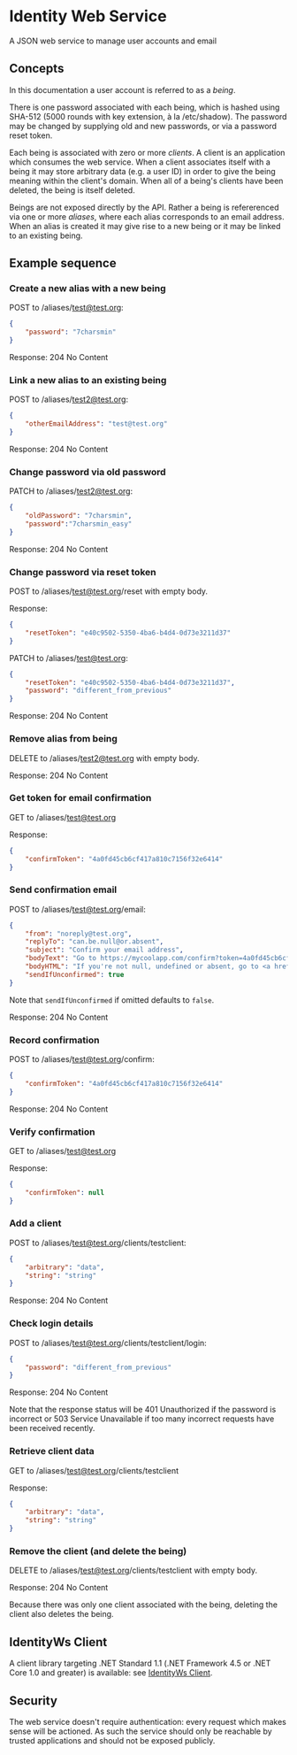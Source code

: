 # Identity Web Service
A JSON web service to manage user accounts and email

## Concepts
In this documentation a user account is referred to as a _being_.

There is one password associated with each being, which is hashed using SHA-512 (5000 rounds with
key extension, à la /etc/shadow). The password may be changed by supplying old and new passwords, or
via a password reset token.

Each being is associated with zero or more _clients_. A client is an application which consumes the
web service. When a client associates itself with a being it may store arbitrary data (e.g. a user
ID) in order to give the being meaning within the client's domain. When all of a being's clients
have been deleted, the being is itself deleted.

Beings are not exposed directly by the API. Rather a being is refererenced via one or more
_aliases_, where each alias corresponds to an email address. When an alias is created it may give
rise to a new being or it may be linked to an existing being.

## Example sequence
### Create a new alias with a new being
POST to /aliases/test@test.org:
```json
{
    "password": "7charsmin"
}
```

Response: 204 No Content

### Link a new alias to an existing being
POST to /aliases/test2@test.org:
```json
{
    "otherEmailAddress": "test@test.org"
}
```

Response: 204 No Content

### Change password via old password
PATCH to /aliases/test2@test.org:
```json
{
    "oldPassword": "7charsmin",
    "password":"7charsmin_easy"
}
```

Response: 204 No Content

### Change password via reset token
POST to /aliases/test@test.org/reset with empty body.

Response:
```json
{
    "resetToken": "e40c9502-5350-4ba6-b4d4-0d73e3211d37"
}
```

PATCH to /aliases/test@test.org:
```json
{
    "resetToken": "e40c9502-5350-4ba6-b4d4-0d73e3211d37",
    "password": "different_from_previous"
}
```

Response: 204 No Content

### Remove alias from being
DELETE to /aliases/test2@test.org with empty body.

Response: 204 No Content

### Get token for email confirmation
GET to /aliases/test@test.org

Response:
```json
{
    "confirmToken": "4a0fd45cb6cf417a810c7156f32e6414"
}
```

### Send confirmation email
POST to /aliases/test@test.org/email:
```json
{
    "from": "noreply@test.org",
    "replyTo": "can.be.null@or.absent",
    "subject": "Confirm your email address",
    "bodyText": "Go to https://mycoolapp.com/confirm?token=4a0fd45cb6cf417a810c7156f32e6414",
    "bodyHTML": "If you're not null, undefined or absent, go to <a href=\"https://mycoolapp.com/confirm?token=4a0fd45cb6cf417a810c7156f32e6414\">My Cool App</a>",
    "sendIfUnconfirmed": true
}
```

Note that `sendIfUnconfirmed` if omitted defaults to `false`.

Response: 204 No Content

### Record confirmation
POST to /aliases/test@test.org/confirm:
```json
{
    "confirmToken": "4a0fd45cb6cf417a810c7156f32e6414"
}
```

Response: 204 No Content

### Verify confirmation
GET to /aliases/test@test.org

Response:
```json
{
    "confirmToken": null
}
```

### Add a client
POST to /aliases/test@test.org/clients/testclient:
```json
{
    "arbitrary": "data",
    "string": "string"
}
```

Response: 204 No Content

### Check login details
POST to /aliases/test@test.org/clients/testclient/login:
```json
{
    "password": "different_from_previous"
}
```

Response: 204 No Content

Note that the response status will be 401 Unauthorized if the password is incorrect or 503 Service
Unavailable if too many incorrect requests have been received recently.

### Retrieve client data
GET to /aliases/test@test.org/clients/testclient

Response:
```json
{
    "arbitrary": "data",
    "string": "string"
}
```

### Remove the client (and delete the being)
DELETE to /aliases/test@test.org/clients/testclient with empty body.

Response: 204 No Content

Because there was only one client associated with the being, deleting the client also deletes the
being.

## IdentityWs Client
A client library targeting .NET Standard 1.1 (.NET Framework 4.5 or .NET Core 1.0 and greater) is
available: see [IdentityWs Client](https://github.com/morphologue/IdentityWsClient).

## Security
The web service doesn't require authentication: every request which makes sense will be actioned. As
such the service should only be reachable by trusted applications and should not be exposed
publicly.

